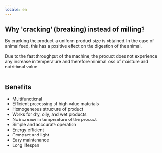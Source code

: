 ```yaml
---
locale: en
---
```

## Why 'cracking' (breaking) instead of milling?
By cracking the product, a uniform product size is obtained. In the case of animal feed, this has a positive effect on the digestion of the animal.<br />
<br />
Due to the fast throughput of the machine, the product does not experience any increase in temperature and therefore minimal loss of moisture and nutritional value.<br />
<br />

## Benefits
* Multifunctional
* Efficient processing of high value materials
* Homogeneous structure of product
* Works for dry, oily, and wet products
* No increase in temperature of the product
* Simple and acccurate operation
* Energy efficient
* Compact and light
* Easy maintenance
* Long lifespan